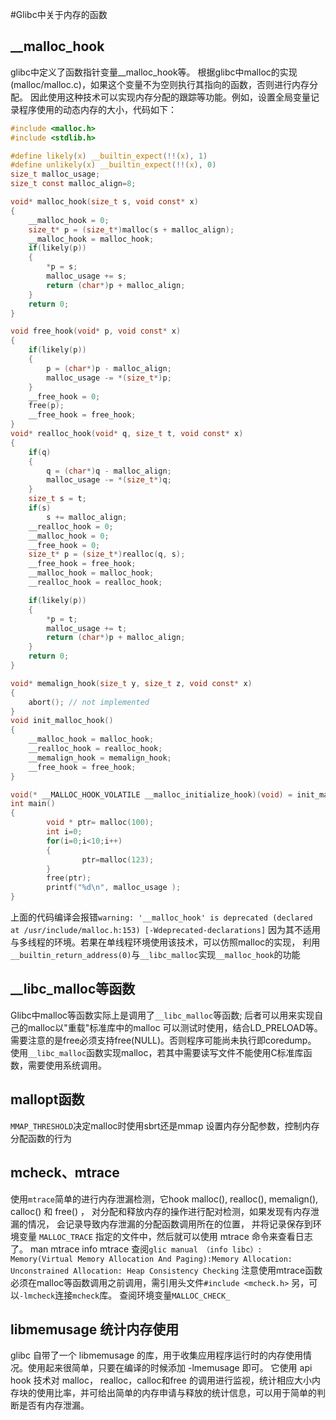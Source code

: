 #Glibc中关于内存的函数

## __malloc_hook
glibc中定义了函数指针变量__malloc_hook等。
根据glibc中malloc的实现(malloc/malloc.c)，如果这个变量不为空则执行其指向的函数，否则进行内存分配。
因此使用这种技术可以实现内存分配的跟踪等功能。例如，设置全局变量记录程序使用的动态内存的大小，代码如下：
```c
#include <malloc.h>
#include <stdlib.h>

#define likely(x) __builtin_expect(!!(x), 1)
#define unlikely(x) __builtin_expect(!!(x), 0)
size_t malloc_usage;
size_t const malloc_align=8;

void* malloc_hook(size_t s, void const* x)
{
    __malloc_hook = 0;
    size_t* p = (size_t*)malloc(s + malloc_align);
    __malloc_hook = malloc_hook;
    if(likely(p))
    {
        *p = s;
        malloc_usage += s;
        return (char*)p + malloc_align;
    }
    return 0;
}

void free_hook(void* p, void const* x)
{
    if(likely(p))
    {
        p = (char*)p - malloc_align;
        malloc_usage -= *(size_t*)p;
    }
    __free_hook = 0;
    free(p);
    __free_hook = free_hook;
}
void* realloc_hook(void* q, size_t t, void const* x)
{
    if(q)
    {
        q = (char*)q - malloc_align;
        malloc_usage -= *(size_t*)q;
    }
    size_t s = t;
    if(s)
        s += malloc_align;
    __realloc_hook = 0;
    __malloc_hook = 0;
    __free_hook = 0;
    size_t* p = (size_t*)realloc(q, s);
    __free_hook = free_hook;
    __malloc_hook = malloc_hook;
    __realloc_hook = realloc_hook;

    if(likely(p))
    {
        *p = t;
        malloc_usage += t;
        return (char*)p + malloc_align;
    }
    return 0;
}

void* memalign_hook(size_t y, size_t z, void const* x)
{
    abort(); // not implemented
}
void init_malloc_hook()
{
    __malloc_hook = malloc_hook;
    __realloc_hook = realloc_hook;
    __memalign_hook = memalign_hook;
    __free_hook = free_hook;
}

void(* __MALLOC_HOOK_VOLATILE __malloc_initialize_hook)(void) = init_malloc_hook;
int main()
{
        void * ptr= malloc(100);
        int i=0;
        for(i=0;i<10;i++)
        {
                ptr=malloc(123);
        }
        free(ptr);
        printf("%d\n", malloc_usage );
}
```
上面的代码编译会报错`warning: '__malloc_hook' is deprecated (declared at /usr/include/malloc.h:153) [-Wdeprecated-declarations]`
因为其不适用与多线程的环境。若果在单线程环境使用该技术，可以仿照malloc的实现，
利用`__builtin_return_address(0)`与`__libc_malloc`实现`__malloc_hook`的功能

## __libc_malloc等函数
Glibc中malloc等函数实际上是调用了`__libc_malloc`等函数;
后者可以用来实现自己的malloc以"重载"标准库中的malloc
可以测试时使用，结合LD_PRELOAD等。
需要注意的是free必须支持free(NULL)。否则程序可能尚未执行即coredump。
使用`__libc_malloc`函数实现malloc，若其中需要读写文件不能使用C标准库函数，需要使用系统调用。

## mallopt函数
`MMAP_THRESHOLD`决定malloc时使用sbrt还是mmap
设置内存分配参数，控制内存分配函数的行为

## mcheck、mtrace
使用`mtrace`简单的进行内存泄漏检测，它hook malloc(), realloc(), memalign(), calloc() 和 free() ，
对分配和释放内存的操作进行配对检测，如果发现有内存泄漏的情况， 会记录导致内存泄漏的分配函数调用所在的位置，
并将记录保存到环境变量 `MALLOC_TRACE` 指定的文件中，然后就可以使用 mtrace 命令来查看日志了。
man mtrace
info mtrace
查阅`glic manual （info libc）: Memory(Virtual Memory Allocation And Paging):Memory Allocation: Unconstrained Allocation: Heap Consistency Checking`
注意使用mtrace函数必须在malloc等函数调用之前调用，需引用头文件`#include <mcheck.h>`
另，可以`-lmcheck`连接`mcheck`库。
查阅环境变量`MALLOC_CHECK_ `


## libmemusage 统计内存使用
glibc 自带了一个 libmemusage 的库，用于收集应用程序运行时的内存使用情况。使用起来很简单，只要在编译的时候添加 -lmemusage 即可。
它使用 api hook 技术对 malloc， realloc，calloc和free 的调用进行监视，统计相应大小内存块的使用比率，并可给出简单的内存申请与释放的统计信息，可以用于简单的判断是否有内存泄漏。
